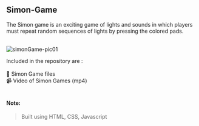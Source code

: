 ## Simon-Game
The Simon game is an exciting game of lights and sounds in which players must repeat random sequences of lights by pressing the colored pads.
</br></br>

![simonGame-pic01](https://github.com/Sara-Majdi/Simon-Game/assets/123373205/e762d46e-dbfd-4bfa-a744-b350eafd3186)
</br>



Included in the repository are :
</br>
</br>
📁 Simon Game files
</br>
📹 Video of Simon Games (mp4)
</br>
</br>
#### Note:
> Built using HTML, CSS, Javascript

